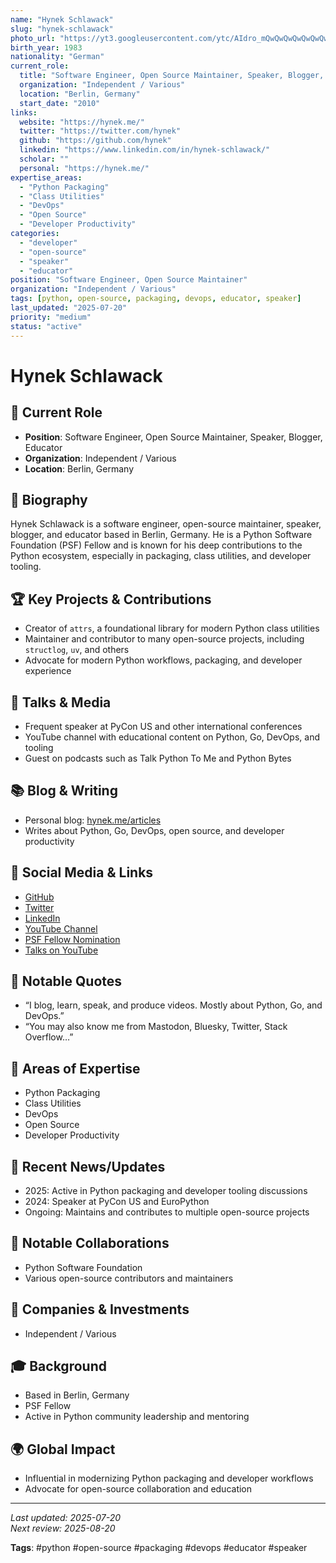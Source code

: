 ```yaml
---
name: "Hynek Schlawack"
slug: "hynek-schlawack"
photo_url: "https://yt3.googleusercontent.com/ytc/AIdro_mQwQwQwQwQwQwQwQwQwQwQwQwQwQwQwQwQwQwQ=s176-c-k-c0x00ffffff-no-rj"
birth_year: 1983
nationality: "German"
current_role:
  title: "Software Engineer, Open Source Maintainer, Speaker, Blogger, Educator"
  organization: "Independent / Various"
  location: "Berlin, Germany"
  start_date: "2010"
links:
  website: "https://hynek.me/"
  twitter: "https://twitter.com/hynek"
  github: "https://github.com/hynek"
  linkedin: "https://www.linkedin.com/in/hynek-schlawack/"
  scholar: ""
  personal: "https://hynek.me/"
expertise_areas:
  - "Python Packaging"
  - "Class Utilities"
  - "DevOps"
  - "Open Source"
  - "Developer Productivity"
categories:
  - "developer"
  - "open-source"
  - "speaker"
  - "educator"
position: "Software Engineer, Open Source Maintainer"
organization: "Independent / Various"
tags: [python, open-source, packaging, devops, educator, speaker]
last_updated: "2025-07-20"
priority: "medium"
status: "active"
---
```


# Hynek Schlawack


## 🎯 Current Role
- **Position**: Software Engineer, Open Source Maintainer, Speaker, Blogger, Educator
- **Organization**: Independent / Various
- **Location**: Berlin, Germany

## 📖 Biography
Hynek Schlawack is a software engineer, open-source maintainer, speaker, blogger, and educator based in Berlin, Germany. He is a Python Software Foundation (PSF) Fellow and is known for his deep contributions to the Python ecosystem, especially in packaging, class utilities, and developer tooling.

## 🏆 Key Projects & Contributions
- Creator of `attrs`, a foundational library for modern Python class utilities
- Maintainer and contributor to many open-source projects, including `structlog`, `uv`, and others
- Advocate for modern Python workflows, packaging, and developer experience

## 🎤 Talks & Media
- Frequent speaker at PyCon US and other international conferences
- YouTube channel with educational content on Python, Go, DevOps, and tooling
- Guest on podcasts such as Talk Python To Me and Python Bytes

## 📚 Blog & Writing
- Personal blog: [hynek.me/articles](https://hynek.me/articles/)
- Writes about Python, Go, DevOps, open source, and developer productivity

## 🔗 Social Media & Links
- [GitHub](https://github.com/hynek)
- [Twitter](https://twitter.com/hynek)
- [LinkedIn](https://www.linkedin.com/in/hynek-schlawack/)
- [YouTube Channel](https://www.youtube.com/@The_Hynek)
- [PSF Fellow Nomination](https://wiki.python.org/moin/PythonSoftwareFoundation/FellowNominations)
- [Talks on YouTube](https://www.youtube.com/results?search_query=Hynek+Schlawack+PyCon)

## 💬 Notable Quotes
- “I blog, learn, speak, and produce videos. Mostly about Python, Go, and DevOps.”
- “You may also know me from Mastodon, Bluesky, Twitter, Stack Overflow…”

## 🧠 Areas of Expertise
- Python Packaging
- Class Utilities
- DevOps
- Open Source
- Developer Productivity

## 📰 Recent News/Updates
- 2025: Active in Python packaging and developer tooling discussions
- 2024: Speaker at PyCon US and EuroPython
- Ongoing: Maintains and contributes to multiple open-source projects

## 🤝 Notable Collaborations
- Python Software Foundation
- Various open-source contributors and maintainers

## 🏢 Companies & Investments
- Independent / Various

## 🎓 Background
- Based in Berlin, Germany
- PSF Fellow
- Active in Python community leadership and mentoring

## 🌍 Global Impact
- Influential in modernizing Python packaging and developer workflows
- Advocate for open-source collaboration and education

---
_Last updated: 2025-07-20_  
_Next review: 2025-08-20_

**Tags**: #python #open-source #packaging #devops #educator #speaker
